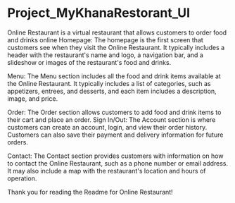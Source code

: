 # Project_MyKhanaRestorant_UI
Online Restaurant is a virtual restaurant that allows customers to order food and drinks online
Homepage:
The homepage is the first screen that customers see when they visit the Online Restaurant. It typically includes a header with the restaurant's name and logo, a navigation bar, and a slideshow or images of the restaurant's food and drinks.

Menu:
The Menu section includes all the food and drink items available at the Online Restaurant. It typically includes a list of categories, such as appetizers, entrees, and desserts, and each item includes a description, image, and price.

Order:
The Order section allows customers to add food and drink items to their cart and place an order.
Sign In/Out:
The Account section is where customers can create an account, login, and view their order history. Customers can also save their payment and delivery information for future orders.

Contact:
The Contact section provides customers with information on how to contact the Online Restaurant, such as a phone number or email address. It may also include a map with the restaurant's location and hours of operation.

Thank you for reading the Readme for Online Restaurant!
